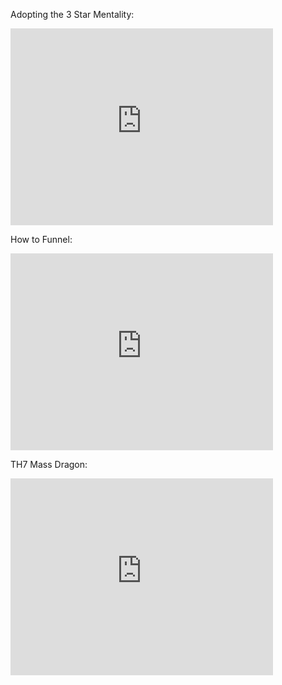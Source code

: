 
Adopting the 3 Star Mentality:

<iframe width="420" height="315" src="https://www.youtube.com/watch?v=6bHYbAV0Be0" frameborder="0" allowfullscreen></iframe>

How to Funnel:

<iframe width="420" height="315" src="https://www.youtube.com/watch?v=Q7q-_6drHQI" frameborder="0" allowfullscreen></iframe>

TH7 Mass Dragon:

<iframe width="420" height="315" src="https://www.youtube.com/watch?v=0rWN9FLMGT4" frameborder="0" allowfullscreen></iframe>


